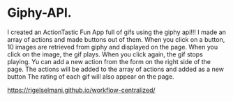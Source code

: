 # Giphy-API.

I created an ActionTastic Fun App full of gifs using the giphy api!!!
I made an array of actions and made buttons out of them.
When you click on a button, 10 images are retrieved from giphy and displayed on the page.
When you click on the image, the gif plays. When you click again, the gif stops playing.
Yu can add a new action from the form on the right side of the page. The actions will be added to the array of actions and added as a new button
The rating of each gif will also appear on the page.

https://rigelselmani.github.io/workflow-centralized/
